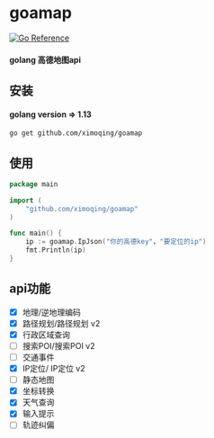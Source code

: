 # goamap
[![Go Reference](https://pkg.go.dev/badge/github.com/ximoqing/goamap.svg)](https://pkg.go.dev/github.com/ximoqing/goamap)
#### golang 高德地图api

## 安装
#### golang version => 1.13
```
go get github.com/ximoqing/goamap
```

## 使用
```go
package main

import (
    "github.com/ximoqing/goamap"
)

func main() {
    ip := goamap.IpJson("你的高德key"，"要定位的ip")
    fmt.Println(ip)
}

```

## api功能
- [X] 地理/逆地理编码
- [X] 路径规划/路径规划 v2
- [X] 行政区域查询
- [ ] 搜索POI/搜索POI v2
- [ ] 交通事件
- [X] IP定位/ IP定位 v2
- [ ] 静态地图
- [X] 坐标转换
- [X] 天气查询
- [X] 输入提示
- [ ] 轨迹纠偏
